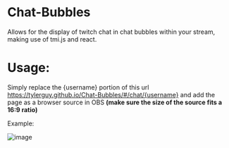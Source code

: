# Chat-Bubbles

Allows for the display of twitch chat in chat bubbles within your stream, making use of tmi.js and react. 

# Usage:
Simply replace the {username} portion of this url https://tylerguy.github.io/Chat-Bubbles/#/chat/{username} and add the page as a browser source in OBS **(make sure the size of the source fits a 16:9 ratio)**

Example:

![image](https://github.com/tylerguy/Chat-Bubbles/assets/18733966/fd3203e4-6151-4d69-a9f8-8c89037025d8)
